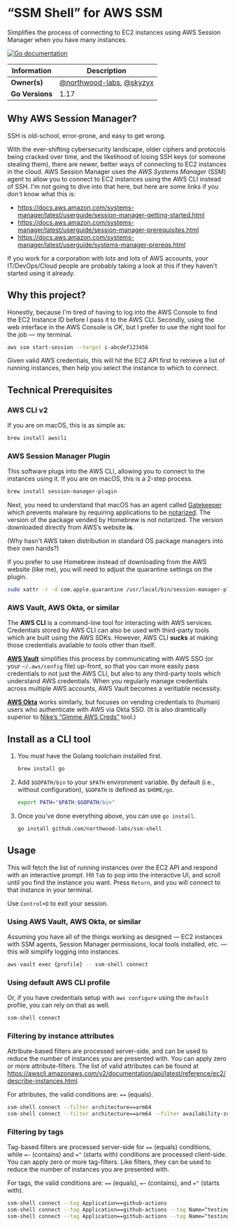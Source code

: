 # “SSM Shell” for AWS SSM

Simplifies the process of connecting to EC2 instances using AWS Session Manager when you have many instances.

[![Go documentation](https://img.shields.io/badge/pkg.go.dev-documentation-informational?style=flat-square&logo=go)](https://pkg.go.dev/github.com/northwood-labs/ssm-shell)

| Information     | Description                                                                                |
|-----------------|--------------------------------------------------------------------------------------------|
| **Owner(s)**    | [@northwood-labs](https://github.com/northwood-labs), [@skyzyx](https://github.com/skyzyx) |
| **Go Versions** | 1.17                                                                                       |


## Why AWS Session Manager?

SSH is old-school, error-prone, and easy to get wrong.

With the ever-shifting cybersecurity landscape, older ciphers and protocols being cracked over time, and the likelihood of losing SSH keys (or someone stealing them), there are newer, better ways of connecting to EC2 instances in the cloud. AWS Session Manager uses the _AWS Systems Manager_ (SSM) agent to allow you to connect to EC2 instances using the AWS CLI instead of SSH. I'm not going to dive into that here, but here are some links if you don't know what this is:

* <https://docs.aws.amazon.com/systems-manager/latest/userguide/session-manager-getting-started.html>
* <https://docs.aws.amazon.com/systems-manager/latest/userguide/session-manager-prerequisites.html>
* <https://docs.aws.amazon.com/systems-manager/latest/userguide/systems-manager-prereqs.html>

If you work for a corporation with lots and lots of AWS accounts, your IT/DevOps/Cloud people are probably taking a look at this if they haven't started using it already.

## Why this project?

Honestly, because I'm tired of having to log into the AWS Console to find the EC2 Instance ID before I pass it to the AWS CLI. Secondly, using the web interface in the AWS Console is _OK_, but I prefer to use the right tool for the job — my terminal.

```bash
aws ssm start-session --target i-abcdef123456
```

Given valid AWS credentials, this will hit the EC2 API first to retrieve a list of running instances, then help you select the instance to which to connect.

## Technical Prerequisites

### AWS CLI v2

If you are on macOS, this is as simple as:

```bash
brew install awscli
```

### AWS Session Manager Plugin

This software plugs into the AWS CLI, allowing you to connect to the instances using it. If you are on macOS, this is a 2-step process.

```bash
brew install session-manager-plugin
```

Next, you need to understand that macOS has an agent called [Gatekeeper](https://support.apple.com/en-us/HT202491) which prevents malware by requiring applications to be [notarized](https://developer.apple.com/news/?id=10032019a). The version of the package vended by Homebrew is not notarized. The version downloaded directly from AWS’s website **is**.

(Why hasn't AWS taken distribution in standard OS package managers into their own hands?)

If you prefer to use Homebrew instead of downloading from the AWS website (like me), you will need to adjust the quarantine settings on the plugin.

```bash
sudo xattr -r -d com.apple.quarantine /usr/local/bin/session-manager-plugin
```

### AWS Vault, AWS Okta, or similar

The **AWS CLI** is a command-line tool for interacting with AWS services. Credentials stored by AWS CLI can also be used with third-party tools which are built using the AWS SDKs. However, AWS CLI **sucks** at making those credentials available to tools other than itself.

[**AWS Vault**](https://github.com/99designs/aws-vault) simplifies this process by communicating with AWS SSO (or your `~/.aws/config` file) up-front, so that you can more easily pass credentials to not just the AWS CLI, but also to any third-party tools which understand AWS credentials. When you regularly manage credentials across multiple AWS accounts, AWS Vault becomes a veritiable necessity.

[**AWS Okta**](https://github.com/fiveai/aws-okta) works similarly, but focuses on vending credentials to (human) users who authenticate with AWS via Okta SSO. (It is also dramtically superior to [Nike’s “Gimme AWS Creds”](https://github.com/Nike-Inc/gimme-aws-creds) tool.)

## Install as a CLI tool

1. You must have the Golang toolchain installed first.

    ```bash
    brew install go
    ```

1. Add `$GOPATH/bin` to your `$PATH` environment variable. By default (i.e., without configuration), `$GOPATH` is defined as `$HOME/go`.

    ```bash
    export PATH="$PATH:$GOPATH/bin"
    ```

1. Once you've done everything above, you can use `go install`.

    ```bash
    go install github.com/northwood-labs/ssm-shell
    ```

## Usage

This will fetch the list of running instances over the EC2 API and respond with an interactive prompt. Hit `Tab` to pop into the interactive UI, and scroll until you find the instance you want. Press `Return`, and you will connect to that instance in your terminal.

Use `Control+D` to exit your session.

### Using AWS Vault, AWS Okta, or similar

Assuming you have all of the things working as designed — EC2 instances with SSM agents, Session Manager permissions, local tools installed, etc. — this will simplify logging into instances.

```bash
aws-vault exec {profile} -- ssm-shell connect
```

### Using default AWS CLI profile

Or, if you have credentials setup with `aws configure` using the `default` profile, you can rely on that as well.

```bash
ssm-shell connect
```

### Filtering by instance attributes

Attribute-based filters are processed server-side, and can be used to reduce the number of instances you are presented with. You can apply zero or more attribute-filters. The list of valid attributes can be found at <https://awscli.amazonaws.com/v2/documentation/api/latest/reference/ec2/describe-instances.html>.

For attributes, the valid conditions are: `==` (equals).

```bash
ssm-shell connect --filter architecture==arm64
ssm-shell connect --filter architecture==arm64 --filter availability-zone==us-west-2b
```

### Filtering by tags

Tag-based filters are processed server-side for `==` (equals) conditions, while `=~` (contains) and `=^` (starts with) conditions are processed client-side. You can apply zero or more tag-filters. Like filters, they can be used to reduce the number of instances you are presented with.

For tags, the valid conditions are: `==` (equals), `=~` (contains), and `=^` (starts with).

```bash
ssm-shell connect --tag Application==github-actions
ssm-shell connect --tag Application==github-actions --tag Name=^testing
ssm-shell connect --tag Application==github-actions --tag Name=^testing --tag Name=~amzn2
```
